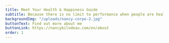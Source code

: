 ```yaml
---
title: Meet Your Health & Happiness Guide
subtitle: Because there is no limit to performance when people are healthy and happy
backgroundImg: "/uploads/nancy-corpo-2.jpg"
buttonText: Find out more about me
buttonLink: https://nancybilodeau.com/en/about
order: 1
---
```

